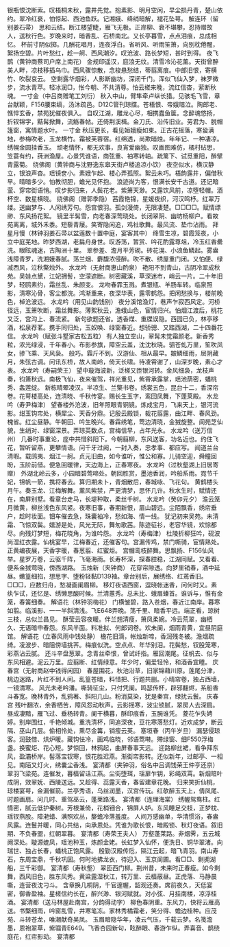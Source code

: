 <!-- { "loadSidebar": true } -->
银瓶恨沈断索。叹梧桐未秋，露井先觉。抱素影、明月空闲，早尘损丹青，楚山依约。翠冷红衰，怕惊起、西池鱼跃。记湘娥、绛绡暗解，褪花坠萼。 
解连环（留别姜石帚）
思和云结。断江楼望睫，雁飞无极。正岸柳、衰不堪攀，忍持赠故人，送秋行色。岁晚来时，暗香乱、石桥南北。又长亭暮雪，点点泪痕，总成相忆。 
杯前寸阴似掷。几酬花唱月，连夜浮白。省听风、听雨笙箫，向别枕倦醒，絮扬空碧。片叶愁红，趁一舸、西风潮汐。叹沧波、路长梦短，甚时到得。 
夜飞鹊（黄钟商蔡司户席上南花）
金规印遥汉，庭浪无纹。清雪冷沁花薰。天街曾醉美人畔，凉枝移插乌巾。西风骤惊散，念梭悬愁结，蒂翦离痕。中郎旧恨，寄横竹、吹裂哀云。 
空剩露华烟彩，人影断幽坊，深闭千门。浑似飞仙入梦，袜罗微步，流水青苹。轻冰润□，怅今朝、不共清尊。怕云槎来晚，流红信杳，萦断秋魂。 
一寸金（中吕商赠笔工刘衍）
秋入中山，臂隼牵卢纵长猎。见骇毛飞雪，章台献颖，F156腰束缟，汤沐疏邑。D12C管刊琼牒。苍梧恨、帝娥暗泣。陶郎老、憔悴玄香，禁苑犹催夜俱入。 
自叹江湖，雕龙心尽，相携蠹鱼箧。念醉魂悠扬，折钗锦字，黠髯掀舞，流觞春帖。还倚荆溪楫。金刀氏、沿传旧业。劳君为、脱帽篷窗，寓情题水叶。 
一寸金
秋压更长，看见姮娥瘦如束。正古花摇落，寒蛩满地，参梅吹老，玉龙横竹。霜被芙蓉宿。红绵透，尚欺暗烛。年年记、一种凄凉。绣幌金圆挂香玉。 
顽老情怀，都无欢事，良宵爱幽独。叹画图难仿，橘村砧思，笠蓑有约，莼洲渔屋。心景凭谁语，商弦重、袖寒转轴。疏篱下、试觅重阳，醉擘青露菊。 
绕佛阁（黄钟商与沈野逸东皋天街卢楼追凉小饮）
夜空似水，横汉静立，银浪声杳。瑶镜奁小。素娥乍起、楼心弄孤照。絮云未巧。梧韵露井，偏借秋早。晴暗多少。怕教彻胆，蟾光见怀抱。 
浪迹尚为客，恨满长安千古道。还记暗萤、穿帘街语悄。叹步影归来，人鬓花老。紫箫天渺。又露饮风前，凉堕轻帽。酒杯空、数星横晓。 
绕佛阁（赠郭季隐）
茜霞艳锦，星媛夜织，河汉鸣杼。红翠万缕。送幽梦与、人闲绣芳句。怨宫恨羽。孤剑漫倚，无限凄楚。□□□□。赋情缥缈、东风扬花絮。 
镜里半髯雪，向老春深莺晓处。长闭翠阴、幽坊杨柳户。看故苑离离，城外禾黍。短藜青屦。笑寄隐闲追，鸡社歌舞。最风流、垫巾沾雨。 
拜星月慢（林钟羽姜石帚以盆莲数十置中庭，宴客其中）
绛雪生凉，碧霞笼夜，小立中庭芜地。昨梦西湖，老扁舟身世。叹游荡，暂赏、吟花酌露尊俎，冷玉红香罍洗。眼眩魂迷，古陶洲十里。 
翠参差、澹月平芳砌。砖花滉、小浪鱼鳞起。雾盎浅障青罗，洗湘娥春腻。荡兰烟、麝馥浓侵醉。吹不散、绣屋重门闭。又怕便、绿减西风，泣秋檠烛外。 
水龙吟（无射商惠山酌泉）
艳阳不到青山，古阴冷翠成秋苑。吴娃点黛，江妃拥髻，空濛遮断。树密藏溪，草深迷市，峭云一片。二十年旧梦，轻鸥素约，霜丝乱、朱颜变。 
龙吻春霏玉溅。煮银瓶、羊肠车转。临泉照影，清寒沁骨，客尘都浣。鸿渐重来，夜深华表，露零鹤怨。把闲愁换与，楼前晚色，棹沧波远。 
水龙吟（用见山韵饯别）
夜分溪馆渔灯，巷声乍寂西风定。河桥径远，玉箫吹断，霜丝舞影。薄絮秋云，澹蛾山色，宦情归兴。怕烟江渡后，桃花又泛，宫沟上、春流紧。 
新句欲题还省。透香煤、重牒误隐。西园已负，林亭移酒，松泉荐茗。携手同归处，玉奴唤、绿窗春近。想骄骢、又踏西湖，二十四番花信。 
水龙吟（赋张斗墅家古松五粒）
有人独立空山，翠髯未觉霜颜老。新香秀粒，浓光绿浸，千年春小。布影参旗，障空云盖，沈沈秋晓。驷苍虬万里，笙吹凤女，骖飞乘、天风袅。 
般巧。霜斤不到。汉游仙、相从最早。皴鳞细雨，层阴藏月，朱弦古调。问讯东桥，故人南岭，倚天长啸。待凌霄谢了，山深岁晚，素心才表。 
水龙吟（寿嗣荣王）
望中璇海波新，泛槎又匝银河转。金风细袅，龙枝声奏，钧箫秋远。南极飞仙，夜来催驾，祥光重见，紫霄承露掌，瑶池荫密，蟠桃秀、螽莲绽。 
新栋晴翚凌汉。半凉生、兰檠书卷。绣裳五色，昆台十二，香深帘卷。花萼楼高处，连清晓、千秋传宴。赐长生玉字，鸾回凤舞，下蓬莱殿。 
水龙吟（寿尹梅津）
望春楼外沧波，旧年照眼青铜镜。炼成宝月，飞来天上，银河流影。绀玉钩帘处，横犀尘、天香分鼎。记殷云殿锁，裁花翦露，曲江畔、春风劲。 
槐省。红尘昼静。午朝回、吟生晚兴。春霖绣笔，莺边清晓，金狨旋整。阆苑芝仙貌，生绡对、绿窗深景。弄琼英数点，宫梅信早，占年光永。 
水龙吟（送万信州）
几番时事重论，座中共惜斜阳下。今朝翦柳，东风送客，功名近也。约住飞花，暂听留燕，更攀情语。问千牙过阙，一封入奏，忠孝事、都应写。 
闻道兰台清暇。载鸱夷、烟江一舸。贞元旧曲，如今谁听，惟公和寡。儿骑空迎，舜瞳回盼，玉阶前借。便急回暖律，天边海上，正春寒夜。 
水龙吟（过秋壑湖上旧居寄赠）
外湖北岭云多，小园暗碧莺啼处。朝回胜赏，墨池香润，吟船系雨。霓节千妃，锦帆一箭，携将春去。算归期未卜，青烟散后，春城咏、飞花句。 
黄鹤楼头月午。奏玉龙、江梅解舞。薰风紫禁，严更清梦，思怀几许。秋水生时，赋情还在，南屏别墅。看章台走马，长堤种取，柔丝千树。 
水龙吟（癸卯元夕）
澹云笼月微黄，柳丝浅色东风紧。夜寒旧事，春期新恨，眉山碧远。尘陌飘香，绣帘垂户，趁时妆面。钿车催去急，珠囊袖冷，愁如海、情一线。 
犹记初来吴苑。未清霜、飞惊双鬓。嬉游是处，风光无际，舞匆歌茜。陈迹征衫，老容华镜，欢悰都尽。向残灯梦短，梅花晓角，为谁吟怨。 
水龙吟（寿梅津）
杜陵折柳狂吟，砚波尚湿红衣露。仙桃宴早，江梅春近，还催客句。宫漏传鸡，禁门嘶骑，宦情熟处。正黄编夜展，天香字暖，春葱翦、红蜜炬。 
宫帽鸾枝醉舞。思飘扬、F156仙风举。星罗万卷，云驱千阵，飞毫海雨。长寿杯深，探春腔稳，江湖同赋。又看看、便系金狨莺晓，傍西湖路。 
玉烛新（夹钟商）
花穿帘隙透。向梦里销春，酒中延昼。嫩篁细掐，想思字、堕粉轻黏D139袖。章台别后，展绣络、红蔫香旧。□□□，应数归舟，愁凝画阑眉柳。 
移灯夜语西窗，逗晓帐迷香，问何时又。素纨乍试，还忆是、绣懒思酸时候。兰清蕙秀。总未比、蛾眉螓首。谁诉与，惟有金笼，春簧细奏。 
解语花（林钟羽梅花）
门横皱碧，路入苍烟，春近江南岸。暮寒如翦。临溪影、一一半斜清浅。飞E648弄晚。荡千里、暗香平远。端正看，琼树三枝，总似兰昌见。 
酥莹云容夜暖。伴兰翘清瘦，箫凤柔婉。冷云荒翠，幽栖久、无语暗申春怨。东风半面。料准拟、何郎词卷。欢未阑，烟雨青黄，宜昼阴庭馆。 
解语花（立春风雨中饯处静）
檐花旧滴，帐烛新啼，香润残冬被。澹烟疏绮。凌波步、暗阻傍墙挑荠。梅痕似洗。空点点、年华别泪。花鬓愁，钗股笼寒，彩燕沾云腻。 
还斗辛盘葱翠。念青丝牵恨，曾试纤指。雁回潮尾。征帆去、似与东风相避。泥云万里。应翦断、红情绿意。年少时，偏爱轻怜，和酒香宜睡。 
庆春宫（无射商赵中钱得闲园）
春屋围花，秋池沿草，旧家锦藉川原。莲尾分津，桃边迷路，片红不到人间。乱篁苍暗，料惜把、行题共删。小晴帘卷，独占西墙，一镜清寒。 
风光未老吟潘。嘶骑征尘，只付凭阑。鸣瑟传杯，辟邪翻烬，系船香斗春宽。晚林青外，乱鸦著、斜阳几山。粉消莫染，犹是秦宫，绿扰云鬟。 
庆春宫
残叶翻浓，余香栖苦，障风怨动秋声。云影摇寒，波尘锁腻，翠房人去深扃。昼成凄黯，雁飞过、垂杨转青。阑干横暮，酥印痕香，玉腕谁凭。 
菱花乍失娉婷。别岸围红，千艳倾城。重洗清杯，同追深夜，豆花寒落愁灯。近欢成梦，断云隔、巫山几层。偷相怜处，熏尽金篝，销瘦云英。 
塞垣春（丙午岁旦）
漏瑟侵琼客。润鼓借、烘炉暖。藏钩怯冷，画鸡临晓，邻语莺啭。殢绿窗、细F550浮梅盏。换蜜炬、花心短。梦惊回，林鸦起，曲屏春事天远。 
迎路柳丝裙，看争拜东风，盈灞桥岸。髻落宝钗寒，恨花胜迟燕。渐街帘影转。还似新年，过邮亭、一相见。南陌又灯火，绣囊尘香浅。 
宴清都（夹钟羽，俗名中吕调饯荣王仲亨还京）
翠羽飞梁苑。连催发，暮樯留话江燕。尘街堕珥，瑶扉乍钥，彩绳双罥。新烟暗叶成阴，效翠妩、西陵送远。又趁得、蕊露天香，春留建章花晚。 
归来笑折仙桃，琼楼宴萼，金漏催箭。兰亭秀语，乌丝润墨，汉宫传玩。红欹醉玉天上，倩凤尾、时题画扇。问几时、重驾巫云，蓬莱路浅。 
宴清都（连理海棠）
绣幄鸳鸯柱。红情密，腻云低护秦树。芳根兼倚，花梢钿合，锦屏人妒。东风睡足交枝，正梦枕、瑶钗燕股。障滟蜡、满照欢丛，嫠蟾冷落羞度。 
人间万感幽单，华清惯浴，春盎风露。连鬟并暖，同心共结，向承恩处。凭谁为歌长恨，暗殿锁、秋灯夜语。叙旧期、不负春盟，红朝翠暮。 
宴清都（寿荣王夫人）
万壑蓬莱路。非烟霁，五云城阙深处。璇源媲凤，瑶池种玉，炼颜金姥。长虹梦入仙怀，便洗日、铜华翠渚。向瑞世、独占长春，蟠桃正饱风露。 
殷勤汉殿传卮，隔江云起，暗飞青羽。南山寿石，东周宝鼎，千秋巩固。何时地拂龙衣，待迎入、玉京阆圃。看□□、剩拥湖船，三千彩御。 
宴清都（寿秋壑）
翠匝西门柳。荆州昔，未来时正春瘦。如今剩舞，西风旧色，胜东风秀。黄粱露湿秋江，转万里、云樯蔽昼。正虎落、马静晨嘶，连营夜沈刁斗。 
含章换几桐阴，千官邃幄，韶观还奏。席前夜久，天低宴密，御香盈袖。星槎信约长在，醉兴渺、银河赋就。对小弦、月挂南楼，凉浮桂酒。 
宴清都（送马林屋赴南宫，分韵得动字）
柳色春阴重。东风力，快将云雁高送。书檠细雨，吟窗乱雪，井寒笔冻。家林秀橘霜老，笑分得、蟾边桂种。应茂苑、斗转苍龙，唯潮献奇吴凤。 
玉眉暗隐华年，凌云气压，千载云梦。名笺澹墨，恩袍翠草，紫骝青E649。飞香杏园新句，眩醉眼、春游乍纵。弄喜音、鹊绕庭花，红帘影动。 
宴清都
